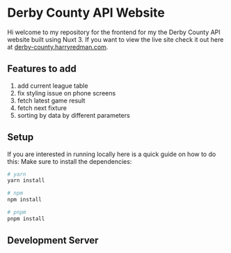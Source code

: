 # Derby County API Website

Hi welcome to my repository for the frontend for my the Derby County API website built using Nuxt 3. If you want to view the live site check it out here at [derby-county.harryredman.com](https://derby-county.harryredman.com).

## Features to add

1. add current league table
2. fix styling issue on phone screens
3. fetch latest game result
4. fetch next fixture
5. sorting by data by different parameters


## Setup

If you are interested in running locally here is a quick guide on how to do this:
Make sure to install the dependencies:

```bash
# yarn
yarn install

# npm
npm install

# pnpm
pnpm install
```

## Development Server
